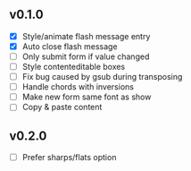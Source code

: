 ## v0.1.0
- [x] Style/animate flash message entry
- [x] Auto close flash message
- [ ] Only submit form if value changed
- [ ] Style contenteditable boxes
- [ ] Fix bug caused by gsub during transposing
- [ ] Handle chords with inversions
- [ ] Make new form same font as show
- [ ] Copy & paste content

## v0.2.0
- [ ] Prefer sharps/flats option